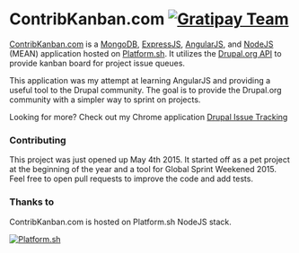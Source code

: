# ContribKanban.com [![Gratipay Team](https://img.shields.io/gratipay/team/contribkanban-com.svg)]()

[ContribKanban.com](http://contribkanban.com) is a [MongoDB](https://www.mongodb.com/), [ExpressJS](http://expressjs.com/en/index.html), [AngularJS](https://angularjs.org/), and [NodeJS](https://nodejs.org/en/) (MEAN) application hosted on [Platform.sh](https://platform.sh/). It utilizes the [Drupal.org API](https://www.drupal.org/api) to provide kanban board for project issue queues.

This application was my attempt at learning AngularJS and providing a useful tool to the Drupal community. The goal is to provide the Drupal.org community with a simpler way to sprint on projects.

Looking for more? Check out my Chrome application [Drupal Issue Tracking](https://chrome.google.com/webstore/detail/drupal-issue-tracking/gigmieclehjecoglmlmgokcekfklonmb)

### Contributing

This project was just opened up May 4th 2015. It started off as a pet project at the beginning of the year and a tool for Global Sprint Weekened 2015. Feel free to open pull requests to improve the code and add tests.

### Thanks to

ContribKanban.com is hosted on Platform.sh NodeJS stack.

[![Platform.sh](https://contribkanban.com/assets/hosted-on-platform.png)](https://platform.sh/)
